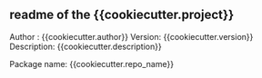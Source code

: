 ## readme of the {{cookiecutter.project}}

Author : {{cookiecutter.author}}
Version: {{cookiecutter.version}}
Description: {{cookiecutter.description}}

Package name: {{cookiecutter.repo_name}}